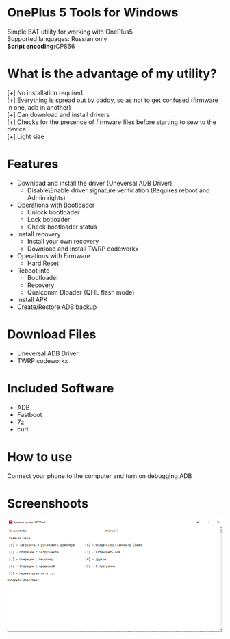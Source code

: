 # OnePlus 5 Tools for Windows

Simple BAT utility for working with OnePlus5
<br>Supported languages: Russian only
<br>
<b>Script encoding:</b>СP866 
# What is the advantage of my utility?

[+] No installation required
<br>[+] Everything is spread out by daddy, so as not to get confused (firmware in one, adb in another)
<br>[+] Can download and install drivers
<br>[+] Checks for the presence of firmware files before starting to sew to the device.
<br>[+] Light size
# Features
* Download and install the driver (Uneversal ADB Driver)
  * Disable\Enable driver signature verification (Requires reboot and Admin rights)
* Operations with Bootloader
  * Unlock bootloader
  * Lock botloader
  * Check bootloader status
* Install recovery
  * Install your own recovery
  * Download and install TWRP codeworkx
* Operations with Firmware
  * Hard Reset
* Reboot into
  * Bootloader
  * Recovery
  * Qualcomm Dloader {QFIL flash mode)
* Install APK
* Create/Restore ADB backup
# Download Files
* Uneversal ADB Driver
* TWRP codeworkx
# Included Software
* ADB
* Fastboot
* 7z
* curl
# How to use
Connect your phone to the computer and turn on debugging ADB
# Screenshoots
<img src="https://raw.githubusercontent.com/drleo6565/oneplus_tools/master/screenshot.PNG" alt="image" border="0"></img>
